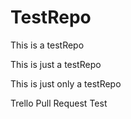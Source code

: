 # TestRepo

This is a testRepo

This is just a testRepo

This is just only a testRepo

Trello Pull Request Test
